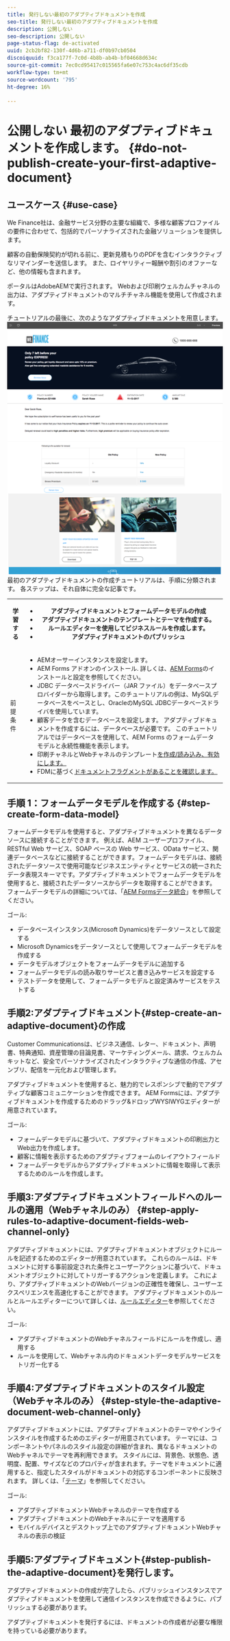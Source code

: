 ```yaml
---
title: 発行しない最初のアダプティブドキュメントを作成
seo-title: 発行しない最初のアダプティブドキュメントを作成
description: 公開しない
seo-description: 公開しない
page-status-flag: de-activated
uuid: 2cb2bf82-130f-4d6b-a711-df0b97cb0504
discoiquuid: f3ca177f-7c0d-4b8b-ab4b-bf04668d634c
source-git-commit: 7ec0cd95417c015565fa6e07c753c4ac6df35cdb
workflow-type: tm+mt
source-wordcount: '795'
ht-degree: 16%

---
```



# 公開しない 最初のアダプティブドキュメントを作成します。 {#do-not-publish-create-your-first-adaptive-document}

## ユースケース {#use-case}

We Finance社は、金融サービス分野の主要な組織で、多様な顧客プロファイルの要件に合わせて、包括的でパーソナライズされた金融ソリューションを提供します。

顧客の自動保険契約が切れる前に、更新見積もりのPDFを含むインタラクティブなリマインダーを送信します。 また、ロイヤリティー報酬や割引のオファーなど、他の情報も含まれます。

ポータルはAdobeAEMで実行されます。 Webおよび印刷ウェルカムチャネルの出力は、アダプティブドキュメントのマルチチャネル機能を使用して作成されます。

チュートリアルの最後に、次のようなアダプティブドキュメントを用意します。
[ ![ad-1](assets/ad-1.png)](https://blogs.adobe.com/contentcorner/files/2017/07/PAF_Mobile.pdf)    [ ![ad-2](assets/ad-2.png)](https://blogs.adobe.com/contentcorner/files/2017/07/PAF_Desktop.pdf)最初のアダプティブドキュメントの作成チュートリアルは、手順に分類されます。 各ステップは、それ自体に完全な記事です。

<table> 
 <tbody>
  <tr>
   <th>学習する</th> 
   <th>
    <ul> 
     <li>アダプティブドキュメントとフォームデータモデルの作成</li> 
     <li>アダプティブドキュメントのテンプレートとテーマを作成する。</li> 
     <li>ルールエディターを使用してビジネスルールを作成します。<br /> </li> 
     <li>アダプティブドキュメントのパブリッシュ<br /> </li> 
    </ul> </th> 
  </tr>
  <tr>
   <td>前提条件</td> 
   <td>
    <ul> 
     <li>AEMオーサーインスタンスを設定します。 </li> 
     <li>AEM Forms アドオンのインストール. 詳しくは、<a href="/help/forms/using/installing-configuring-aem-forms-osgi.md" target="_blank">AEM Forms</a>のインストールと設定を参照してください。</li> 
     <li>JDBC データベースドライバー（JAR ファイル）をデータベースプロバイダーから取得します。このチュートリアルの例は、MySQLデータベースをベースとし、OracleのMySQL JDBCデータベースドライバを使用しています。 </li> 
     <li>顧客データを含むデータベースを設定します。 アダプティブドキュメントを作成するには、データベースが必要です。 このチュートリアルではデータベースを使用して、AEM Forms のフォームデータモデルと永続性機能を表示します。 </li> 
     <li>印刷チャネルとWebチャネルのテンプレート<a href="/help/forms/using/web-channel-print-channel.md">を作成/読み込み、有効にします。</a></li> 
     <li>FDM</a>に基づく<a href="/help/forms/using/document-fragments.md">ドキュメントフラグメントがあることを確認します。</a></li> 
    </ul> </td> 
  </tr>
 </tbody>
</table>

## 手順 1：フォームデータモデルを作成する {#step-create-form-data-model}

フォームデータモデルを使用すると、アダプティブドキュメントを異なるデータソースに接続することができます。 例えば、AEM ユーザープロファイル、RESTful Web サービス、SOAP ベースの Web サービス、OData サービス、関連データベースなどに接続することができます。フォームデータモデルは、接続されたデータソースで使用可能なビジネスエンティティとサービスの統一されたデータ表現スキーマです。アダプティブドキュメントでフォームデータモデルを使用すると、接続されたデータソースからデータを取得することができます。 フォームデータモデルの詳細については、「[AEM Formsデータ統合](/help/forms/using/data-integration.md)」を参照してください。

ゴール:

* データベースインスタンス(Microsoft Dynamics)をデータソースとして設定する
* Microsoft Dynamicsをデータソースとして使用してフォームデータモデルを作成する
* データモデルオブジェクトをフォームデータモデルに追加する
* フォームデータモデルの読み取りサービスと書き込みサービスを設定する
* テストデータを使用して、フォームデータモデルと設定済みサービスをテストする

## 手順2:アダプティブドキュメント{#step-create-an-adaptive-document}の作成

Customer Communicationsは、ビジネス通信、レター、ドキュメント、声明書、特典通知、資産管理の目論見書、マーケティングメール、請求、ウェルカムキットなど、安全でパーソナライズされたインタラクティブな通信の作成、アセンブリ、配信を一元化および管理します。

アダプティブドキュメントを使用すると、魅力的でレスポンシブで動的でアダプティブな顧客コミュニケーションを作成できます。 AEM Formsには、アダプティブドキュメントを作成するためのドラッグ&amp;ドロップWYSIWYGエディターが用意されています。

<!--`For more information about adaptive documents, see [Introduction to authoring adaptive documents](/forms/using/introduction-ad-authoring.md).`-->

ゴール:

* フォームデータモデルに基づいて、アダプティブドキュメントの印刷出力とWeb出力を作成します。
* 顧客に情報を表示するためのアダプティブフォームのレイアウトフィールド
* フォームデータモデルからアダプティブドキュメントに情報を取得して表示するためのルールを作成します。

<!--![see-the-guide-sm](assets/see-the-guide-sm.png)-->

## 手順3:アダプティブドキュメントフィールドへのルールの適用（Webチャネルのみ） {#step-apply-rules-to-adaptive-document-fields-web-channel-only}

アダプティブドキュメントには、アダプティブドキュメントオブジェクトにルールを記述するためのエディターが用意されています。 これらのルールは、ドキュメントに対する事前設定された条件とユーザーアクションに基づいて、ドキュメントオブジェクトに対してトリガーするアクションを定義します。 これにより、アダプティブドキュメントのWebバージョンの正確性を確保し、ユーザーエクスペリエンスを高速化することができます。 アダプティブドキュメントのルールとルールエディターについて詳しくは、[ルールエディター](/help/forms/using/rule-editor.md)を参照してください。

ゴール:

* アダプティブドキュメントのWebチャネルフィールドにルールを作成し、適用する
* ルールを使用して、Webチャネル内のドキュメントデータモデルサービスをトリガー化する

## 手順4:アダプティブドキュメントのスタイル設定（Webチャネルのみ） {#step-style-the-adaptive-document-web-channel-only}

アダプティブドキュメントには、アダプティブドキュメントのテーマやインラインスタイルを作成するためのエディターが用意されています。 テーマには、コンポーネントやパネルのスタイル設定の詳細が含まれ、異なるドキュメントのWebチャネルでテーマを再利用できます。 スタイルには、背景色、状態色、透明度、配置、サイズなどのプロパティが含まれます。テーマをドキュメントに適用すると、指定したスタイルがドキュメントの対応するコンポーネントに反映されます。 詳しくは、「[テーマ](/help/forms/using/themes.md)」を参照してください。

ゴール:

* アダプティブドキュメントWebチャネルのテーマを作成する
* アダプティブドキュメントのWebチャネルにテーマを適用する
* モバイルデバイスとデスクトップ上でのアダプティブドキュメントWebチャネルの表示の検証

## 手順5:アダプティブドキュメント{#step-publish-the-adaptive-document}を発行します。

アダプティブドキュメントの作成が完了したら、パブリッシュインスタンスでアダプティブドキュメントを使用して通信インスタンスを作成できるように、パブリッシュする必要があります。

アダプティブドキュメントを発行するには、ドキュメントの作成者が必要な権限を持っている必要があります。
